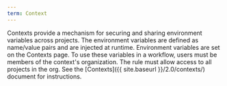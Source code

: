 ```yaml
---
term: Context
---
```


Contexts provide a mechanism for securing and sharing environment variables across projects. The environment variables are defined as name/value pairs and are injected at runtime. Environment variables are set on the Contexts page. To use these variables in a workflow, users must be members of the context's organization. The rule must allow access to all projects in the org. See the [Contexts]({{ site.baseurl }}/2.0/contexts/) document for instructions.
